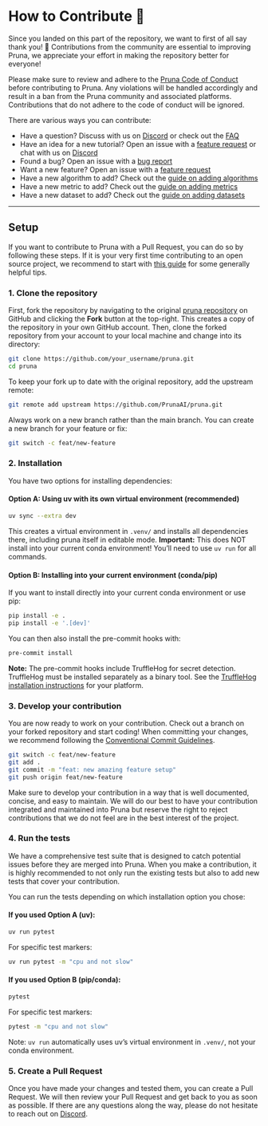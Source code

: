 # How to Contribute 💜

Since you landed on this part of the repository, we want to first of all say thank you! 💜
Contributions from the community are essential to improving Pruna, we appreciate your effort in making the repository better for everyone!

Please make sure to review and adhere to the [Pruna Code of Conduct](https://github.com/PrunaAI/pruna/blob/main/CODE_OF_CONDUCT.md) before contributing to Pruna.
Any violations will be handled accordingly and result in a ban from the Pruna community and associated platforms.
Contributions that do not adhere to the code of conduct will be ignored.

There are various ways you can contribute:

- Have a question? Discuss with us on [Discord](https://discord.gg/JFQmtFKCjd) or check out the [FAQ](https://docs.pruna.ai/en/stable/docs_pruna/faq.html)
- Have an idea for a new tutorial? Open an issue with a [feature request](https://docs.pruna.ai/en/stable/docs_pruna/contributions/opening_an_issue.html#feature-request) or chat with us on [Discord](https://discord.gg/JFQmtFKCjd)
- Found a bug? Open an issue with a [bug report](https://docs.pruna.ai/en/stable/docs_pruna/contributions/opening_an_issue.html#bug-report)
- Want a new feature? Open an issue with a [feature request](https://docs.pruna.ai/en/stable/docs_pruna/contributions/opening_an_issue.html#feature-request)
- Have a new algorithm to add? Check out the [guide on adding algorithms](https://docs.pruna.ai/en/stable/docs_pruna/contributions/adding_algorithm.html)
- Have a new metric to add? Check out the [guide on adding metrics](https://docs.pruna.ai/en/stable/docs_pruna/contributions/adding_metric.html)
- Have a new dataset to add? Check out the [guide on adding datasets](https://docs.pruna.ai/en/stable/docs_pruna/contributions/adding_dataset.html)

---

## Setup

If you want to contribute to Pruna with a Pull Request, you can do so by following these steps.
If it is your very first time contributing to an open source project, we recommend to start with [this guide](https://opensource.guide/how-to-contribute/) for some generally helpful tips.

### 1. Clone the repository

First, fork the repository by navigating to the original [pruna repository](https://github.com/PrunaAI/pruna) on GitHub and clicking the **Fork** button at the top-right. This creates a copy of the repository in your own GitHub account. Then, clone the forked repository from your account to your local machine and change into its directory:

```bash
git clone https://github.com/your_username/pruna.git
cd pruna
```

To keep your fork up to date with the original repository, add the upstream remote:

```bash
git remote add upstream https://github.com/PrunaAI/pruna.git
```

Always work on a new branch rather than the main branch. You can create a new branch for your feature or fix:

```bash
git switch -c feat/new-feature
```

### 2. Installation

You have two options for installing dependencies:

#### Option A: Using uv with its own virtual environment (recommended)

```bash
uv sync --extra dev
```
This creates a virtual environment in `.venv/` and installs all dependencies there, including pruna itself in editable mode. **Important:** This does NOT install into your current conda environment! You’ll need to use `uv run` for all commands.

#### Option B: Installing into your current environment (conda/pip)

If you want to install directly into your current conda environment or use pip:

```bash
pip install -e .
pip install -e '.[dev]'
```

You can then also install the pre-commit hooks with:

```bash
pre-commit install
```

**Note:** The pre-commit hooks include TruffleHog for secret detection. TruffleHog must be installed separately as a binary tool. See the [TruffleHog installation instructions](https://github.com/trufflesecurity/trufflehog) for your platform.

### 3. Develop your contribution

You are now ready to work on your contribution. Check out a branch on your forked repository and start coding! When committing your changes, we recommend following the [Conventional Commit Guidelines](https://www.conventionalcommits.org/en/v1.0.0/).

```bash
git switch -c feat/new-feature
git add .
git commit -m "feat: new amazing feature setup"
git push origin feat/new-feature
```

Make sure to develop your contribution in a way that is well documented, concise, and easy to maintain. We will do our best to have your contribution integrated and maintained into Pruna but reserve the right to reject contributions that we do not feel are in the best interest of the project.

### 4. Run the tests

We have a comprehensive test suite that is designed to catch potential issues before they are merged into Pruna. When you make a contribution, it is highly recommended to not only run the existing tests but also to add new tests that cover your contribution.

You can run the tests depending on which installation option you chose:

#### If you used Option A (uv):

```bash
uv run pytest
```

For specific test markers:

```bash
uv run pytest -m "cpu and not slow"
```

#### If you used Option B (pip/conda):

```bash
pytest
```

For specific test markers:

```bash
pytest -m "cpu and not slow"
```

Note: `uv run` automatically uses uv’s virtual environment in `.venv/`, not your conda environment.

### 5. Create a Pull Request

Once you have made your changes and tested them, you can create a Pull Request. We will then review your Pull Request and get back to you as soon as possible. If there are any questions along the way, please do not hesitate to reach out on [Discord](https://discord.gg/JFQmtFKCjd).
